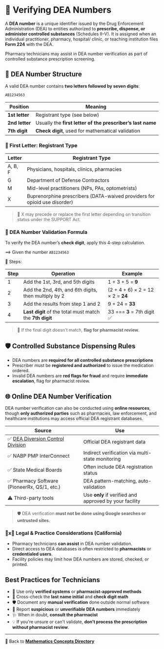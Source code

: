 # 🔐 Verifying DEA Numbers

A **DEA number** is a unique identifier issued by the Drug Enforcement Administration (DEA) to entities authorized to **prescribe, dispense, or administer controlled substances** (Schedules II–V). It is assigned when an individual practitioner, pharmacy, hospital/ clinic, or teaching institution files **Form 224** with the DEA.

Pharmacy technicians may assist in DEA number verification as part of controlled substance prescription screening.

## 🔑 DEA Number Structure

A valid DEA number contains **two letters followed by seven digits**:

```plaintext
AB1234563
```

| Position | Meaning |
|----------|---------|
| **1st letter** | Registrant type (see below) |
| **2nd letter** | Usually the **first letter of the prescriber’s last name** |
| **7th digit** | **Check digit**, used for mathematical validation |

### 📁 First Letter: Registrant Type

| Letter  | Registrant Type |
|---------|-----------------|
| A, B, F | Physicians, hospitals, clinics, pharmacies |
| G       | Department of Defense Contractors |
| M       | Mid-level practitioners (NPs, PAs, optometrists) |
| X       | Buprenorphine prescribers (DATA-waived providers for opioid use disorder) |

> 📍 X may precede or replace the first letter depending on transition status under the SUPPORT Act.

### 🔢 DEA Number Validation Formula

To verify the DEA number’s **check digit**, apply this 4-step calculation.

==> Given the number `AB1234563`

🔢 Steps:

| Step | Operation | Example |
|------|-----------|---------|
| 1    | Add the 1st, 3rd, and 5th digits | 1 + 3 + 5 = **9** |
| 2    | Add the 2nd, 4th, and 6th digits, then multiply by 2 | (2 + 4 + 6) × 2 = 12 × 2 = **24** |
| 3    | Add the results from step 1 and 2 | 9 + 24 = **33** |
| 4    | **Last digit** of the total must match the **7th digit** | 33 === **3** = 7th digit ✅ |

> 🚨 If the final digit doesn't match, **flag for pharmacist review**.

## 🛡️ Controlled Substance Dispensing Rules

- DEA numbers are **required for all controlled substance prescriptions**
- Prescriber must be **registered and authorized** to issue the medication ordered.
- Invalid DEA numbers are **red flags for fraud** and require **immediate escalation**, flag for pharmacist review.

## 🌐 Online DEA Number Verification

DEA number verification can also be conducted using **online resources**, though **only authorized parties** such as pharmacies, law enforcement, and healthcare institutions may access official DEA registrant databases.

| Source | Use |
|--------|-----|
| ✅ [DEA Diversion Control Division](https://www.deadiversion.usdoj.gov) | Official DEA registrant data |
| ✅ NABP PMP InterConnect | Indirect verification via multi-state monitoring |
| ✅ State Medical Boards | Often include DEA registration status |
| ✅ Pharmacy Software (PioneerRx, QS/1, etc.) | DEA pattern-matching, auto-validation |
| ⚠️ Third-party tools | Use **only** if verified and approved by your facility |

> 🛡️ DEA verification **must not be done using Google searches or untrusted sites**.

### 🦅x🐻 Legal & Practice Considerations (California)

- Pharmacy technicians **can assist** in DEA number validation.
- Direct access to DEA databases is often restricted to **pharmacists** or **credentialed users**.
- Facility policies may limit how DEA numbers are stored, checked, or printed.

## Best Practices for Technicians

- 🔐 Use only **verified systems** or **pharmacist-approved methods**
- 📍 Cross-check the **last name initial** and **check digit math**
- 🛡️ Document any **manual verification** done outside normal software
- 🚨 Report **suspicious** or **unverifiable DEA numbers** immediately
- 🩺 When in doubt, **consult the pharmacist**
- 💡 If you're unsure or can't validate, **don’t process the prescription without pharmacist review**.

---

🔗 Back to [**Mathematics Concepts Directory**](./readme.md)

